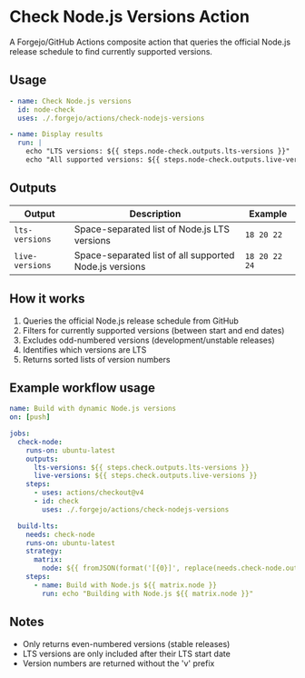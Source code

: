 # Check Node.js Versions Action

A Forgejo/GitHub Actions composite action that queries the official Node.js release schedule to find
currently supported versions.

## Usage

```yaml
- name: Check Node.js versions
  id: node-check
  uses: ./.forgejo/actions/check-nodejs-versions

- name: Display results
  run: |
    echo "LTS versions: ${{ steps.node-check.outputs.lts-versions }}"
    echo "All supported versions: ${{ steps.node-check.outputs.live-versions }}"
```

## Outputs

| Output | Description | Example |
|--------|-------------|---------|
| `lts-versions` | Space-separated list of Node.js LTS versions | `18 20 22` |
| `live-versions` | Space-separated list of all supported Node.js versions | `18 20 22 24` |

## How it works

1. Queries the official Node.js release schedule from GitHub
2. Filters for currently supported versions (between start and end dates)
3. Excludes odd-numbered versions (development/unstable releases)
4. Identifies which versions are LTS
5. Returns sorted lists of version numbers

## Example workflow usage

```yaml
name: Build with dynamic Node.js versions
on: [push]

jobs:
  check-node:
    runs-on: ubuntu-latest
    outputs:
      lts-versions: ${{ steps.check.outputs.lts-versions }}
      live-versions: ${{ steps.check.outputs.live-versions }}
    steps:
      - uses: actions/checkout@v4
      - id: check
        uses: ./.forgejo/actions/check-nodejs-versions

  build-lts:
    needs: check-node
    runs-on: ubuntu-latest
    strategy:
      matrix:
        node: ${{ fromJSON(format('[{0}]', replace(needs.check-node.outputs.lts-versions, ' ', ','))) }}
    steps:
      - name: Build with Node.js ${{ matrix.node }}
        run: echo "Building with Node.js ${{ matrix.node }}"
```

## Notes

- Only returns even-numbered versions (stable releases)
- LTS versions are only included after their LTS start date
- Version numbers are returned without the 'v' prefix
